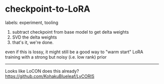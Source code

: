 # checkpoint-to-LoRA

labels: experiment, tooling

1. subtract checkpoint from base model to get delta weights
2. SVD the delta weights
3. that's it, we're done.

even if this is lossy, it might still be a good way to "warm start" LoRA training with a strong but noisy (i.e. low rank) prior

---

Looks like LoCON does this already? https://github.com/KohakuBlueleaf/LyCORIS
